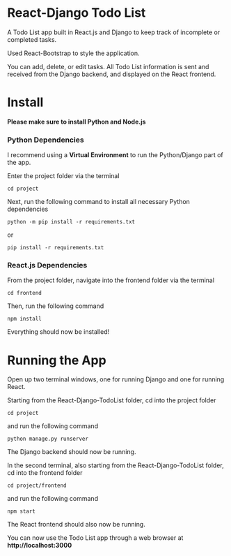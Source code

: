 # React-Django Todo List
A Todo List app built in React.js and Django to keep track of incomplete or completed tasks.

Used React-Bootstrap to style the application.

You can add, delete, or edit tasks. All Todo List information is sent and received from the Django backend,
and displayed on the React frontend.

# Install
**Please make sure to install Python and Node.js**

### Python Dependencies
I recommend using a **Virtual Environment** to run the Python/Django part of the app.

Enter the project folder via the terminal
```
cd project
```

Next, run the following command to install all necessary Python dependencies
```
python -m pip install -r requirements.txt
```

or 
```
pip install -r requirements.txt
```

### React.js Dependencies
From the project folder, navigate into the frontend folder via the terminal
```
cd frontend
```

Then, run the following command
```
npm install
```

Everything should now be installed!

# Running the App
Open up two terminal windows, one for running Django and one for running React.

Starting from the React-Django-TodoList folder, cd into the project folder
```
cd project
```

and run the following command
```
python manage.py runserver
```

The Django backend should now be running.

In the second terminal, also starting from the React-Django-TodoList folder, cd into the frontend folder
```
cd project/frontend
```

and run the following command
```
npm start
```

The React frontend should also now be running.

You can now use the Todo List app through a web browser at **http://localhost:3000**

